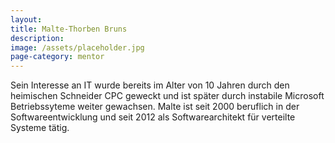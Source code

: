 ```yaml
---
layout:
title: Malte-Thorben Bruns
description:
image: /assets/placeholder.jpg
page-category: mentor
---
```

Sein Interesse an IT wurde bereits im Alter von 10 Jahren durch den heimischen Schneider CPC geweckt und ist sp&auml;ter durch instabile Microsoft Betriebssyteme weiter gewachsen.
Malte ist seit 2000 beruflich in der Softwareentwicklung und seit 2012 als Softwarearchitekt f&uuml;r verteilte Systeme t&auml;tig.
